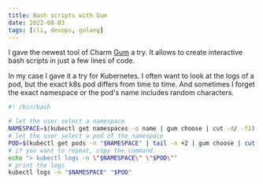 ```yaml
---
title: Bash scripts with Gum
date: 2022-08-03
tags: [cli, devops, golang]
---
```


I gave the newest tool of Charm [Gum](https://github.com/charmbracelet/gum) a try.
It allows to create interactive bash scripts in just a few lines of code.

In my case I gave it a try for Kubernetes. I often want to look at the logs of a pod, but the exact k8s pod differs from time to time.
And sometimes I forget the exact namespace or the pod's name includes random characters.

```bash
#! /bin/bash

# let the user select a namespace
NAMESPACE=$(kubectl get namespaces -o name | gum choose | cut -d/ -f2)
# let the user select a pod of the namespace
POD=$(kubectl get pods -n "$NAMESPACE" | tail -n +2 | gum choose | cut -d' ' -f1)
# if you want to repeat, copy the command
echo "> kubectl logs -n \"$NAMESPACE\" \"$POD\""
# print the logs
kubectl logs -n "$NAMESPACE" "$POD"
```
